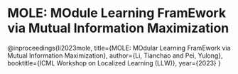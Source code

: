 # MOLE: MOdule Learning FramEwork via Mutual Information Maximization



@inproceedings{li2023mole,
  title={MOLE: MOdular Learning FramEwork via Mutual Information Maximization},
  author={Li, Tianchao and Pei, Yulong},
  booktitle={ICML Workshop on Localized Learning (LLW)},
  year={2023}
}
